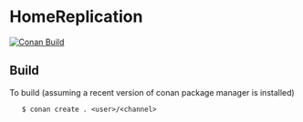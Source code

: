 # HomeReplication
[![Conan Build](https://github.com/eBay/homereplication/actions/workflows/merge_conan_build.yml/badge.svg?branch=main)](https://github.com/eBay/homereplication/actions/workflows/merge_conan_build.yml)

## Build
To build (assuming a recent version of conan package manager is installed)
```
   $ conan create . <user>/<channel>
```
